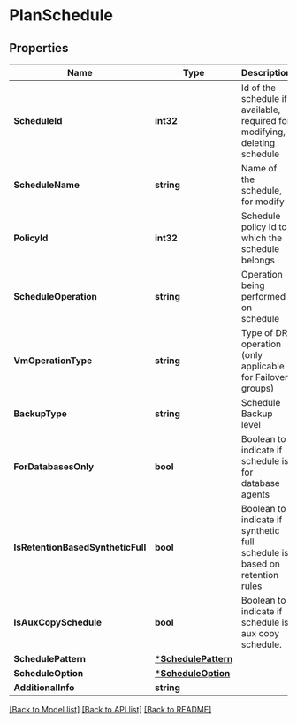 # PlanSchedule

## Properties
Name | Type | Description | Notes
------------ | ------------- | ------------- | -------------
**ScheduleId** | **int32** | Id of the schedule if available, required for modifying, deleting schedule | [optional] [default to null]
**ScheduleName** | **string** | Name of the schedule, for modify | [optional] [default to null]
**PolicyId** | **int32** | Schedule policy Id to which the schedule belongs | [optional] [default to null]
**ScheduleOperation** | **string** | Operation being performed on schedule | [optional] [default to SCHEDULE_OPERATION.MODIFY]
**VmOperationType** | **string** | Type of DR operation (only applicable for Failover groups) | [optional] [default to null]
**BackupType** | **string** | Schedule Backup level | [default to null]
**ForDatabasesOnly** | **bool** | Boolean to indicate if schedule is for database agents | [optional] [default to false]
**IsRetentionBasedSyntheticFull** | **bool** | Boolean to indicate if synthetic full schedule is based on retention rules | [optional] [default to false]
**IsAuxCopySchedule** | **bool** | Boolean to indicate if schedule is aux copy schedule. | [optional] [default to false]
**SchedulePattern** | [***SchedulePattern**](SchedulePattern.md) |  | [default to null]
**ScheduleOption** | [***ScheduleOption**](ScheduleOption.md) |  | [optional] [default to null]
**AdditionalInfo** | **string** |  | [optional] [default to null]

[[Back to Model list]](../README.md#documentation-for-models) [[Back to API list]](../README.md#documentation-for-api-endpoints) [[Back to README]](../README.md)

